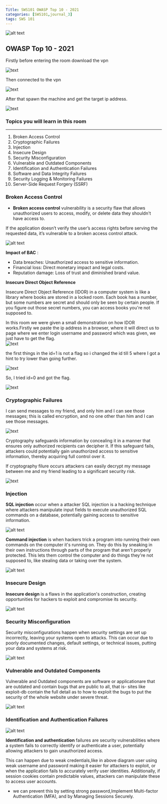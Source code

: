```yaml
---
Title: SWS101 OWASP Top 10 - 2021
categories: [SWS101,journal_3]
tags: SWS 101
---
```


![alt text](../Image/owasp1.jpeg)
## OWASP Top 10 - 2021

Firstly before entering the room download the vpn

![text](../Image/downloadvpn.png)

Then connected to the vpn

![text](../Image/connectvpn.png)

After that spawn the machine and get the target ip address.

![text](../Image/roomvpn.png)  

### Topics you will learn in this room 
---
1. Broken Access Control
2. Cryptographic Failures    
3. Injection
4. Insecure Design
5. Security Misconfiguration    
6. Vulnerable and Outdated Components
7. Identification and Authentication Failures
8. Software and Data Integrity Failures
9. Security Logging & Monitoring Failures
10. Server-Side Request Forgery (SSRF)

### Broken Access Control
* **Broken access control** vulnerability is a security flaw that allows unauthorized users to access, modify, or delete data they shouldn't have access to.

If the application doesn’t verify the user’s access rights before serving the requested data, it’s vulnerable to a broken access control attack.

![alt text](../Image/BAC.png)

**Impact of BAC** :
* Data breaches: Unauthorized access to sensitive information.
* Financial loss: Direct monetary impact and legal costs.
* Reputation damage: Loss of trust and diminished brand value.

**Insecure Direct Object Reference**

Insecure Direct Object Reference (IDOR) in a computer system is like a library where books are stored in a locked room. Each book has a number, but some numbers are secret and should only be seen by certain people. If you figure out those secret numbers, you can access books you're not supposed to. 

In this room we were given a small demonstration on how IDOR works.Firstly we paste the ip address in a browser, where it will direct us to page where we enter login username and password which was given, we just have to get the flag.   
![text](../Image/BAClogin.png)

the first things in the id=1 is not a flag so i changed the id till 5 where I got a hint to try lower than going further.

![text](../Image/BACid1.png)

So, I tried id=0 and got the flag.

![text](../Image/BACid0.png)

### Cryptographic Failures 
I can send messages to my friend, and only him and I can see those messages; this is called encryption, and no one other than him and I can see those messages.

![text](../Image/CF.png)

Cryptography safeguards information by concealing it in a manner that ensures only authorized recipients can decipher it. If this safeguard fails, attackers could potentially gain unauthorized access to sensitive information, thereby acquiring full control over it.

If cryptography filure occurs attackers can  easily decrypt my message between me and my friend leading to a significant security risk.

![text](../Image/CF1.png)

### Injection
**SQL injection** occur when a attacker 
SQL injection is a hacking technique where attackers manipulate input fields to execute unauthorized SQL commands on a database, potentially gaining access to sensitive information.

![alt text](../Image/SQLinjection.png)

**Command injection** is when hackers trick a program into running their own commands on the computer it's running on. They do this by sneaking in their own instructions through parts of the program that aren't properly protected. This lets them control the computer and do things they're not supposed to, like stealing data or taking over the system.

![alt text](../Image/Commandinj.png)

### Insecure Design
**Insecure design** is a flaws in the application's construction, creating opportunities for hackers to exploit and compromise its security.

![alt text](../Image/Insecuredesign.png)

### Security Misconfiguration
Security misconfigurations happen when security settings are set up incorrectly, leaving your systems open to attacks. This can occur due to poorly documented changes, default settings, or technical issues, putting your data and systems at risk.

![alt text](../Image/securityMis.png)
 
### Vulnerable and Outdated Components
Vulnerable and Outdated components are software or applicationare that are outdated and contain bugs that are public to all, that is- sites like exploit-db contain the full detail as to how to exploit the bugs to put the security of the whole website under severe threat.

![alt text](../Image/V&Ocomponents.png)

### Identification and Authentication Failures

![alt text](../Image/I&Afailure.png)

**Identification and authentication** failures are security vulnerabilities where a system fails to correctly identify or authenticate a user, potentially allowing attackers to gain unauthorized access. 

This can happen due to weak credentials,like in above diagram user using weak username and password making it easier for attackers to exploit, or when the application fails to accurately verify user identities. Additionally, if session cookies contain predictable values, attackers can manipulate these to access user accounts.

* we can prevent this by setting strong password,Implement Multi-factor Authentication (MFA), and by Managing Sessions Securely.


